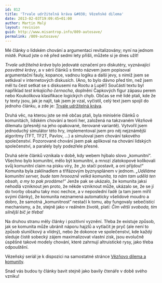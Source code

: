 ```yaml
---
id: 812
title: 'Trvale udržitelná kráva &#038; Vězeňské dilema'
date: 2013-02-03T19:09:45+01:00
author: Martin Malý
layout: revision
guid: http://www.misantrop.info/809-autosave/
permalink: /809-autosave/
---
```

Mé články o lidském chování a argumentaci revitalizovány; nyní na jednom místě. Pokud jste o ně před sedmi lety přišli, můžete si je dnes užít!

<!--more-->

_Trvale udržitelná kráva_ bylo jedovaté označení pro diskutéry, vyznávající _posvátné krávy_, a v sérii článků s tímto názvem jsem popisoval argumentační fauly, kopance, vadnou logiku a další jevy, s nimiž jsem se setkával v internetových diskusích. (Ano, to bylo dávno před tím, než jsem měl tu čest setkat se s diskusemi na Rootu a Lupě!) Součástí textu byl například _test krkajícího černocha_, doplnění Čapkových figur zápasu perem nebo Koukolíkova klasifikace logických chyb. Občas se mě lidé ptali, kde že ty texty jsou, jak je najít, tak jsem je vzal, vyčistil, celý text jsem spojil do jednoho článku, a zde je: [Trvale udržitelná kráva](http://www.misantrop.info/trvale-udrzitelna-krava/).

Druhá věc, na kterou jste se mě občas ptali, byla minisérie článků o komunitách, lidském chování a teorii her, založená na takzvaném Vězňově dilematu (přesněji na jeho opakované, iterované variantě). Vytvořil jsem jednoduchý simulátor této hry, implementoval jsem pro něj nejznámější algoritmy (TFT, TF2T, Pavlov, &#8230;) a simuloval jsem chování takového společenství. Pozorované chování jsem pak aplikoval na chování lidských společenství, a paralely byly podezřele přesné.

Druhá série článků vznikala v době, kdy webem hýbalo slovo &#8222;komunitní&#8220;. Všechno bylo komunitní, mělo být komunitní, a mnozí zlatokopové kolíkovali svůj komunitní claim na písku víry, že &#8222;to stačí postavit, a oni přijdou!&#8220; Komunita byla zaklínadlem a třífázovým byznysplánem v jednom. _&#8222;Uděláme komunitní server, bude tam hrooozně velká komunita, ta nám tam udělá ten obsah, a my to pak prodáme!&#8220;_ Jenže pak se ukázalo, že komunita jaksi nehodlá vzniknout jen proto, že někde vzniknout může, ukázalo se, že se jí do tvorby obsahu taky moc nechce, a v neposlední řadě (a tam jsem mířil svými články), že komunita neznamená automaticky všelidové moudro a dobro, že samotná &#8222;komunitnost&#8220; nestačí k tomu, aby fungovaly sebečistící mechanismy, a že, stejně jako v reálném životě, platí: _Čím větší svoboda, tím silnější bič je třeba!_

Na druhou stranu měly články i pozitivní vyznění. Třeba že existuje způsob, jak se komunita může ubránit náporu hajzlů a vytlačit je pryč (ale není to způsob sluníčkový a vlídný), nebo že dokonce ve společenství, kde každý sleduje čistě sobecký zájem maximalizovat vlastní zisk, jsou evolučně úspěšné takové modely chování, které zahrnují altruistické rysy, jako třeba odpouštění.

Vězeňský seriál je k dispozici na samostatné stránce [Vězňovo dilema a komunity](http://www.misantrop.info/veznovo-dilema-a-komunity/).

Snad vás budou ty články bavit stejně jako bavily čtenáře v době svého vzniku!